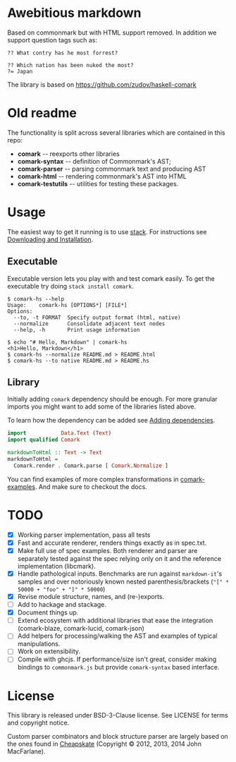 # Awebitious markdown

Based on commonmark but with HTML support removed. In addition we support question tags such as:

```
?? What contry has he most forrest?

?? Which nation has been nuked the most?
?= Japan
```

The library is based on https://github.com/zudov/haskell-comark

# Old readme

The functionality is split across several libraries which are contained in this
repo:

- **comark**           -- reexports other libraries
- **comark-syntax**    -- definition of Commonmark's AST;
- **comark-parser**    -- parsing commonmark text and producing AST
- **comark-html**      -- rendering commonmark's AST into HTML
- **comark-testutils** -- utilities for testing these packages.

# Usage

The easiest way to get it running is to use [stack](https://haskellstack.org). For instructions see [Downloading and Installation][stack-installation].

[stack]: https://haskellstack.org "The Haskell Tool Stack"
[stack-installation]: https://docs.haskellstack.org/en/stable/GUIDE/#downloading-and-installation "Stack: Downloading and Instalation"

## Executable

Executable version lets you play with and test comark easily.
To get the executable try doing `stack install comark`.

```shell
$ comark-hs --help
Usage:    comark-hs [OPTIONS*] [FILE*]
Options:
  --to, -t FORMAT  Specify output format (html, native)
  --normalize      Consolidate adjacent text nodes
  --help, -h       Print usage information

$ echo "# Hello, Markdown" | comark-hs
<h1>Hello, Markdown</h1>
$ comark-hs --normalize README.md > README.html
$ comark-hs --to native README.md > README.hs
```
## Library

Initially adding `comark` dependency should be enough.
For more granular imports you might want to add some of the libraries listed above.

To learn how the dependency can be added see [Adding dependencies][stack-dependencies].

[stack-dependencies]: https://docs.haskellstack.org/en/stable/GUIDE/#adding-dependencies "Stack: Adding dependencies"

```haskell
import           Data.Text (Text)
import qualified Comark

markdownToHtml :: Text -> Text
markdownToHtml =
  Comark.render . Comark.parse [ Comark.Normalize ]
```

You can find examples of more complex transformations in [comark-examples](./comark-examples).
And make sure to checkout the docs.

# TODO

- [X] Working parser implementation, pass all tests
- [X] Fast and accurate renderer, renders things exactly as in spec.txt.
- [X] Make full use of spec examples.
	  Both renderer and parser are separately tested against the spec relying only on it
	  and the reference implementation (libcmark).
- [X] Handle pathological inputs. Benchmarks are run against `markdown-it`'s samples
	  and over notoriously known nested parenthesis/brackets (`"[" * 50000 + "foo" + "]" * 50000`)
- [X] Revise module structure, names, and (re-)exports.
- [ ] Add to hackage and stackage.
- [X] Document things up.
- [ ] Extend ecosystem with additional libraries that ease the integration
	  (comark-blaze, comark-lucid, comark-json)
- [ ] Add helpers for processing/walking the AST and examples of typical manipulations.
- [ ] Work on extensibility.
- [ ] Compile with ghcjs. If performance/size isn't great, consider making bindings to
	  `commonmark.js` but provide `comark-syntax` based interface.

# License

This library is released under BSD-3-Clause license. See LICENSE for terms and copyright notice.

Custom parser combinators and block structure parser are largely based on the ones found
in [Cheapskate](https://github.com/jgm/cheapskate) (Copyright © 2012, 2013, 2014 John MacFarlane).
